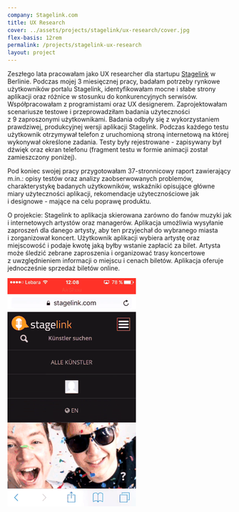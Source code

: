 ```yaml
---
company: Stagelink.com
title: UX Research
cover: ../assets/projects/stagelink/ux-research/cover.jpg
flex-basis: 12rem
permalink: /projects/stagelink-ux-research
layout: project
---
```


Zeszłego lata pracowałam jako UX researcher dla startupu <a href="https://stagelink.com">Stagelink</a> w Berlinie. Podczas mojej 3&nbsp;miesięcznej pracy, badałam potrzeby rynkowe użytkowników portalu Stagelink, identyfikowałam mocne i&nbsp;słabe strony aplikacji oraz różnice w&nbsp;stosunku do konkurencyjnych serwisów. Współpracowałam z programistami oraz UX designerem. Zaprojektowałam scenariusze testowe i&nbsp;przeprowadziłam badania użyteczności z&nbsp;9&nbsp;zaproszonymi użytkownikami. Badania odbyły się z&nbsp;wykorzystaniem prawdziwej, produkcyjnej wersji aplikacji Stagelink. Podczas każdego testu użytkownik otrzymywał telefon z&nbsp;uruchomioną stroną internetową na której wykonywał określone zadania. Testy były rejestrowane - zapisywany był dźwięk oraz ekran telefonu (fragment testu w&nbsp;formie animacji został zamieszczony poniżej).

Pod koniec swojej pracy przygotowałam 37-stronnicowy raport zawierający m.in.: opisy testów oraz analizy zaobserwowanych problemów, charakterystykę badanych użytkowników, wskaźniki opisujące główne miary użyteczności aplikacji, rekomendacje użytecznościowe jak i&nbsp;designowe - mające na celu poprawę produktu.

O projekcie: Stagelink to aplikacja skierowana zarówno do fanów muzyki jak i&nbsp;internetowych artystów oraz managerów. Aplikacja umożliwia wysyłanie zaproszeń dla danego artysty, aby ten przyjechał do wybranego miasta i&nbsp;zorganizował koncert. Użytkownik aplikacji wybiera artystę oraz miejscowość i&nbsp;podaje kwotę jaką byłby wstanie zapłacić za bilet. Artysta może śledzić zebrane zaproszenia i&nbsp;organizować trasy koncertowe z&nbsp;uwzględnieniem informacji o miejscu i&nbsp;cenach biletów. Aplikacja oferuje jednocześnie sprzedaż biletów online.
<!-- O projekcie: Stagelink, the fan-powered tour promoter, crowdsources live events for Internet stars, leveraging millions of online followers to create successful shows and tours for 21st century artists. On stagelink.com, artists and managers track fan-driven, real-time demand to plan, pre-finance, and de-risk tours, while reaching highly engaged audiences.
 -->


<div class="iphone-mockup">
	<img src="../assets/projects/stagelink/ux-research/resized-min.gif" />
</div>
